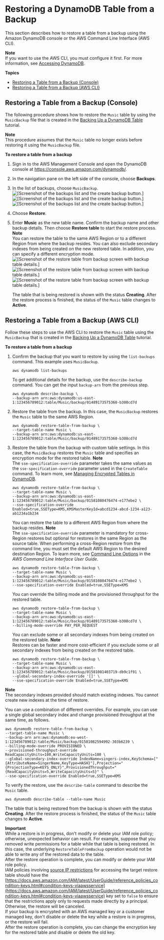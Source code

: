 # Restoring a DynamoDB Table from a Backup<a name="Restore.Tutorial"></a>

This section describes how to restore a table from a backup using the Amazon DynamoDB console or the AWS Command Line Interface \(AWS CLI\)\. 

**Note**  
If you want to use the AWS CLI, you must configure it first\. For more information, see [Accessing DynamoDB](AccessingDynamoDB.md)\.

**Topics**
+ [Restoring a Table from a Backup \(Console\)](#restoretable_console)
+ [Restoring a Table from a Backup \(AWS CLI\)](#restoretable_cli)

## Restoring a Table from a Backup \(Console\)<a name="restoretable_console"></a>

The following procedure shows how to restore the `Music` table by using the `MusicBackup` file that is created in the [Backing Up a DynamoDB Table](Backup.Tutorial.md) tutorial\. 

**Note**  
This procedure assumes that the `Music` table no longer exists before restoring it using the `MusicBackup` file\.

**To restore a table from a backup**

1. Sign in to the AWS Management Console and open the DynamoDB console at [https://console\.aws\.amazon\.com/dynamodb/](https://console.aws.amazon.com/dynamodb/)\.

1. In the navigation pane on the left side of the console, choose **Backups**\.

1. In the list of backups, choose `MusicBackup`\.  
![\[Screenshot of the backups list and the create backup button.\]](http://docs.aws.amazon.com/amazondynamodb/latest/developerguide/images/select_musicbackup.png)![\[Screenshot of the backups list and the create backup button.\]](http://docs.aws.amazon.com/amazondynamodb/latest/developerguide/)![\[Screenshot of the backups list and the create backup button.\]](http://docs.aws.amazon.com/amazondynamodb/latest/developerguide/)

1. Choose **Restore**\.

1. Enter **Music** as the new table name\. Confirm the backup name and other backup details\. Then choose **Restore table** to start the restore process\.
**Note**  
You can restore the table to the same AWS Region or to a different Region from where the backup resides\. You can also exclude secondary indexes from being created on the new restored table\. In addition, you can specify a different encryption mode\.  
![\[Screenshot of the restore table from backup screen with backup table details.\]](http://docs.aws.amazon.com/amazondynamodb/latest/developerguide/images/restore_table.png)![\[Screenshot of the restore table from backup screen with backup table details.\]](http://docs.aws.amazon.com/amazondynamodb/latest/developerguide/)![\[Screenshot of the restore table from backup screen with backup table details.\]](http://docs.aws.amazon.com/amazondynamodb/latest/developerguide/)

   The table that is being restored is shown with the status **Creating**\. After the restore process is finished, the status of the `Music` table changes to **Active**\.

## Restoring a Table from a Backup \(AWS CLI\)<a name="restoretable_cli"></a>

Follow these steps to use the AWS CLI to restore the `Music` table using the `MusicBackup` that is created in the [Backing Up a DynamoDB Table](Backup.Tutorial.md) tutorial\.

**To restore a table from a backup**

1. Confirm the backup that you want to restore by using the `list-backups` command\. This example uses `MusicBackup`\.

   ```
   aws dynamodb list-backups
   ```

   To get additional details for the backup, use the `describe-backup` command\. You can get the input `backup-arn` from the previous step\.

   ```
   aws dynamodb describe-backup \
   --backup-arn arn:aws:dynamodb:us-east-1:123456789012:table/Music/backup/01489173575360-b308cd7d
   ```

1. Restore the table from the backup\. In this case, the `MusicBackup` restores the `Music` table to the same AWS Region\.

   ```
   aws dynamodb restore-table-from-backup \
   --target-table-name Music \
   --backup-arn arn:aws:dynamodb:us-east-1:123456789012:table/Music/backup/01489173575360-b308cd7d
   ```

1. Restore the table from the backup with custom table settings\. In this case, the `MusicBackup` restores the `Music` table and specifies an encryption mode for the restored table\.
**Note**  
The `sse-specification-override` parameter takes the same values as the `sse-specification-override` parameter used in the `CreateTable` command\. To learn more, see [Managing Encrypted Tables in DynamoDB](encryption.tutorial.md)\.

   ```
   aws dynamodb restore-table-from-backup \
   --target-table-name Music \
   --backup-arn arn:aws:dynamodb:us-east-1:123456789012:table/Music/backup/01581080476474-e177ebe2 \
   --sse-specification-override Enabled=true,SSEType=KMS,KMSMasterKeyId=abcd1234-abcd-1234-a123-ab1234a1b234
   ```

   You can restore the table to a different AWS Region from where the backup resides\.
**Note**  
The `sse-specification-override` parameter is mandatory for cross\-Region restores but optional for restores in the same Region as the source table\.
When performing a cross\-Region restore from the command line, you must set the default AWS Region to the desired destination Region\. To learn more, see [Command Line Options](https://docs.aws.amazon.com/cli/latest/userguide/cli-configure-options.html) in the *AWS Command Line Interface User Guide*\.

   ```
   aws dynamodb restore-table-from-backup \
   --target-table-name Music \
   --backup-arn arn:aws:dynamodb:us-east-1:123456789012:table/Music/backup/01581080476474-e177ebe2 \
   --sse-specification-override Enabled=true,SSEType=KMS
   ```

   You can override the billing mode and the provisioned throughput for the restored table\.

   ```
   aws dynamodb restore-table-from-backup \
   --target-table-name Music \
   --backup-arn arn:aws:dynamodb:us-east-1:123456789012:table/Music/backup/01489173575360-b308cd7d \
   --billing-mode-override PAY_PER_REQUEST
   ```

   You can exclude some or all secondary indexes from being created on the restored table\.
**Note**  
Restores can be faster and more cost\-efficient if you exclude some or all secondary indexes from being created on the restored table\.

   ```
   aws dynamodb restore-table-from-backup \
   --target-table-name Music \
   --backup-arn arn:aws:dynamodb:us-east-1:123456789012:table/Music/backup/01581081403719-db9c1f91 \
   --global-secondary-index-override '[]' \
   --sse-specification-override Enabled=true,SSEType=KMS
   ```
**Note**  
The secondary indexes provided should match existing indexes\. You cannot create new indexes at the time of restore\.

   You can use a combination of different overrides\. For example, you can use a single global secondary index and change provisioned throughput at the same time, as follows\.

   ```
   aws dynamodb restore-table-from-backup \
   --target-table-name Music \
   --backup-arn arn:aws:dynamodb:eu-west-1:123456789012:table/Music/backup/01581082594992-303b6239 \
   --billing-mode-override PROVISIONED \
   --provisioned-throughput-override ReadCapacityUnits=100,WriteCapacityUnits=100 \
   --global-secondary-index-override IndexName=singers-index,KeySchema=["{AttributeName=SingerName,KeyType=HASH}"],Projection="{ProjectionType=KEYS_ONLY}",ProvisionedThroughput="{ReadCapacityUnits=5,WriteCapacityUnits=5}" \
   --sse-specification-override Enabled=true,SSEType=KMS
   ```

 To verify the restore, use the `describe-table` command to describe the `Music` table\.

```
aws dynamodb describe-table --table-name Music 
```

The table that is being restored from the backup is shown with the status **Creating**\. After the restore process is finished, the status of the `Music` table changes to **Active**\.

**Important**  
While a restore is in progress, don't modify or delete your IAM role policy; otherwise, unexpected behavior can result\. For example, suppose that you removed write permissions for a table while that table is being restored\. In this case, the underlying `RestoreTableFromBackup` operation would not be able to write any of the restored data to the table\.  
After the restore operation is complete, you can modify or delete your IAM role policy\.  
IAM policies involving [source IP restrictions](https://docs.aws.amazon.com/IAM/latest/UserGuide/reference_policies_condition-keys.html#condition-keys-sourceip) for accessing the target restore table should have the [https://docs.aws.amazon.com/IAM/latest/UserGuide/reference_policies_condition-keys.html#condition-keys-viaawsservice](https://docs.aws.amazon.com/IAM/latest/UserGuide/reference_policies_condition-keys.html#condition-keys-viaawsservice) key set to `false` to ensure that the restrictions apply only to requests made directly by a principal\. Otherwise, the restore will be canceled\.  
If your backup is encrypted with an AWS managed key or a customer managed key, don't disable or delete the key while a restore is in progress, or the restore will fail\.  
After the restore operation is complete, you can change the encryption key for the restored table and disable or delete the old key\.